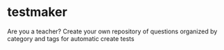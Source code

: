 # testmaker
Are you a teacher? Create your own repository of questions organized by category and tags for automatic create tests
